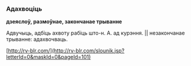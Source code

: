 ### Адахвоціць
**дзеяслоў, размоўнае, закончанае трыванне**

Адвучыць, адбіць ахвоту рабіць што-н. А. ад курэння. || незакончанае трыванне: адахвочваць.

<a rel="author">[http://rv-blr.com/](http://rv-blr.com/slounik.jsp?letterId=0&maskId=0&pageId=101)</a>
